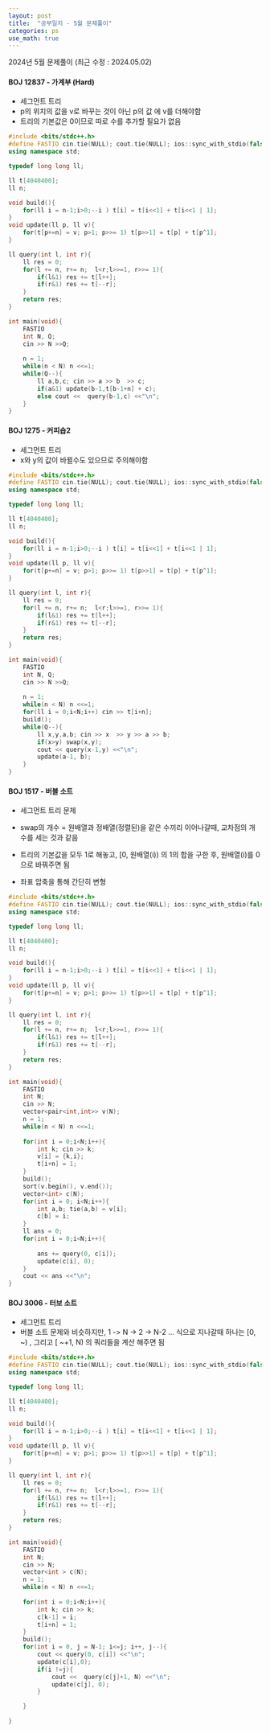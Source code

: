 ```yaml
---
layout: post
title:  "공부일지 - 5월 문제풀이"
categories: ps
use_math: true
---
```


2024년 5월 문제풀이 (최근 수정 : 2024.05.02)

#### BOJ 12837 - 가계부 (Hard)

- 세그먼트 트리
- p의 위치의 값을 v로 바꾸는 것이 아닌 p의 값 에 v를 더해야함
- 트리의 기본값은 0이므로 따로 수를 추가할 필요가 없음


```cpp
#include <bits/stdc++.h>
#define FASTIO cin.tie(NULL); cout.tie(NULL); ios::sync_with_stdio(false);
using namespace std;

typedef long long ll;

ll t[4040400];
ll n;

void build(){
	for(ll i = n-1;i>0;--i ) t[i] = t[i<<1] + t[i<<1 | 1];
}
void update(ll p, ll v){
	for(t[p+=n] = v; p>1; p>>= 1) t[p>>1] = t[p] + t[p^1];
}

ll query(int l, int r){
	ll res = 0;
	for(l += n, r+= n;  l<r;l>>=1, r>>= 1){
		if(l&1) res += t[l++];
		if(r&1) res += t[--r];
	}
	return res;
}

int main(void){
	FASTIO
	int N, Q;
	cin >> N >>Q;
	
	n = 1;
	while(n < N) n <<=1;
	while(Q--){
		ll a,b,c; cin >> a >> b  >> c;
		if(a&1) update(b-1,t[b-1+n] + c);
		else cout <<  query(b-1,c) <<"\n";
	}
}
```

#### BOJ 1275 - 커피숍2

- 세그먼트 트리
- x와 y의 값이 바뀔수도 있으므로 주의해야함

```cpp
#include <bits/stdc++.h>
#define FASTIO cin.tie(NULL); cout.tie(NULL); ios::sync_with_stdio(false);
using namespace std;

typedef long long ll;

ll t[4040400];
ll n;

void build(){
	for(ll i = n-1;i>0;--i ) t[i] = t[i<<1] + t[i<<1 | 1];
}
void update(ll p, ll v){
	for(t[p+=n] = v; p>1; p>>= 1) t[p>>1] = t[p] + t[p^1];
}

ll query(int l, int r){
	ll res = 0;
	for(l += n, r+= n;  l<r;l>>=1, r>>= 1){
		if(l&1) res += t[l++];
		if(r&1) res += t[--r];
	}
	return res;
}

int main(void){
	FASTIO
	int N, Q;
	cin >> N >>Q;
	
	n = 1;
	while(n < N) n <<=1;
	for(ll i = 0;i<N;i++) cin >> t[i+n];
	build();
	while(Q--){
		ll x,y,a,b; cin >> x  >> y >> a >> b;
		if(x>y) swap(x,y);
		cout << query(x-1,y) <<"\n";
		update(a-1, b);
	}
}
```

#### BOJ 1517 - 버블 소트

- 세그먼트 트리 문제

- swap의 개수 = 원배열과 정배열(정렬된)을 같은 수끼리 이어나갈때, 교차점의 개수를 세는 것과 같음
- 트리의 기본값을 모두 1로 해놓고, [0, 원배열(i)) 의 1의 합을 구한 후, 원배열(i)를 0으로 바꿔주면 됨

- 좌표 압축을 통해 간단히 변형

```cpp
#include <bits/stdc++.h>
#define FASTIO cin.tie(NULL); cout.tie(NULL); ios::sync_with_stdio(false);
using namespace std;

typedef long long ll;

ll t[4040400];
ll n;

void build(){
	for(ll i = n-1;i>0;--i ) t[i] = t[i<<1] + t[i<<1 | 1];
}
void update(ll p, ll v){
	for(t[p+=n] = v; p>1; p>>= 1) t[p>>1] = t[p] + t[p^1];
}

ll query(int l, int r){
	ll res = 0;
	for(l += n, r+= n;  l<r;l>>=1, r>>= 1){
		if(l&1) res += t[l++];
		if(r&1) res += t[--r];
	}
	return res;
}

int main(void){
	FASTIO
	int N;
	cin >> N;
	vector<pair<int,int>> v(N);
	n = 1;
	while(n < N) n <<=1;
	
	for(int i = 0;i<N;i++){
		int k; cin >> k;
		v[i] = {k,i};
		t[i+n] = 1;
	}
	build();
	sort(v.begin(), v.end());
	vector<int> c(N);
	for(int i = 0; i<N;i++){
		int a,b; tie(a,b) = v[i];
		c[b] = i;
	}
	ll ans = 0;
	for(int i = 0;i<N;i++){
		
		ans += query(0, c[i]);
		update(c[i], 0);
	}
	cout << ans <<"\n";
}
```

#### BOJ 3006 - 터보 소트

- 세그먼트 트리
- 버블 소트 문제와 비슷하지만, 1 -> N -> 2 -> N-2 ... 식으로 지나갈때 하나는 [0, ~) , 그리고 [ ~+1, N) 의 쿼리들을 계산 해주면 됨

```cpp
#include <bits/stdc++.h>
#define FASTIO cin.tie(NULL); cout.tie(NULL); ios::sync_with_stdio(false);
using namespace std;

typedef long long ll;

ll t[4040400];
ll n;

void build(){
	for(ll i = n-1;i>0;--i ) t[i] = t[i<<1] + t[i<<1 | 1];
}
void update(ll p, ll v){
	for(t[p+=n] = v; p>1; p>>= 1) t[p>>1] = t[p] + t[p^1];
}

ll query(int l, int r){
	ll res = 0;
	for(l += n, r+= n;  l<r;l>>=1, r>>= 1){
		if(l&1) res += t[l++];
		if(r&1) res += t[--r];
	}
	return res;
}

int main(void){
	FASTIO
	int N;
	cin >> N;
	vector<int > c(N);
	n = 1;
	while(n < N) n <<=1;
	
	for(int i = 0;i<N;i++){
		int k; cin >> k;
		c[k-1] = i;
		t[i+n] = 1;
	}
	build();
	for(int i = 0, j = N-1; i<=j; i++, j--){
		cout << query(0, c[i]) <<"\n";
		update(c[i],0);
		if(i !=j){
			cout <<  query(c[j]+1, N) <<"\n";
			update(c[j], 0);
		}

	}
	
}
```